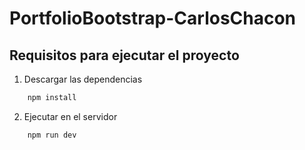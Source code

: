 # PortfolioBootstrap-CarlosChacon

## Requisitos para ejecutar el proyecto

1. Descargar las dependencias

```bash
    npm install
```

2. Ejecutar en el servidor

```bash
    npm run dev
```